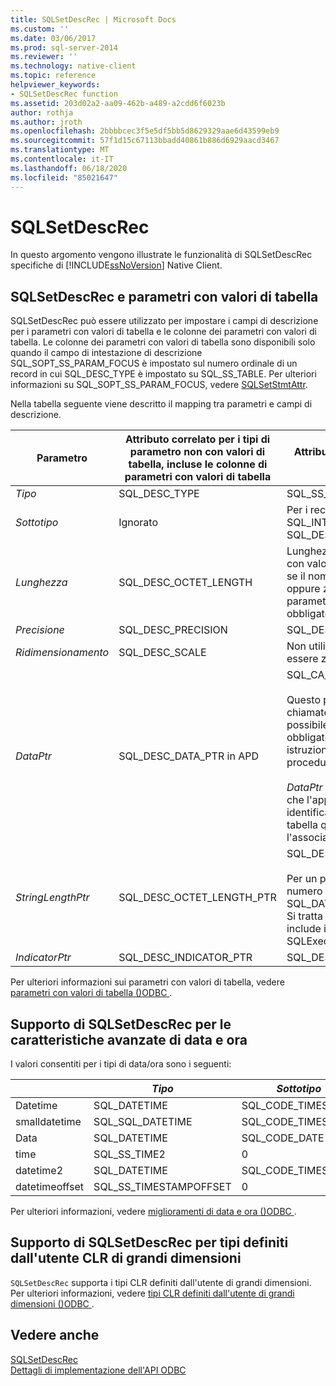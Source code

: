 ```yaml
---
title: SQLSetDescRec | Microsoft Docs
ms.custom: ''
ms.date: 03/06/2017
ms.prod: sql-server-2014
ms.reviewer: ''
ms.technology: native-client
ms.topic: reference
helpviewer_keywords:
- SQLSetDescRec function
ms.assetid: 203d02a2-aa09-462b-a489-a2cdd6f6023b
author: rothja
ms.author: jroth
ms.openlocfilehash: 2bbbbcec3f5e5df5bb5d8629329aae6d43599eb9
ms.sourcegitcommit: 57f1d15c67113bbadd40861b886d6929aacd3467
ms.translationtype: MT
ms.contentlocale: it-IT
ms.lasthandoff: 06/18/2020
ms.locfileid: "85021647"
---
```

# <a name="sqlsetdescrec"></a>SQLSetDescRec
  In questo argomento vengono illustrate le funzionalità di SQLSetDescRec specifiche di [!INCLUDE[ssNoVersion](../../includes/ssnoversion-md.md)] Native Client.  
  
## <a name="sqlsetdescrec-and-table-valued-parameters"></a>SQLSetDescRec e parametri con valori di tabella  
 SQLSetDescRec può essere utilizzato per impostare i campi di descrizione per i parametri con valori di tabella e le colonne dei parametri con valori di tabella. Le colonne dei parametri con valori di tabella sono disponibili solo quando il campo di intestazione di descrizione SQL_SOPT_SS_PARAM_FOCUS è impostato sul numero ordinale di un record in cui SQL_DESC_TYPE è impostato su SQL_SS_TABLE. Per ulteriori informazioni su SQL_SOPT_SS_PARAM_FOCUS, vedere [SQLSetStmtAttr](sqlsetstmtattr.md).  
  
 Nella tabella seguente viene descritto il mapping tra parametri e campi di descrizione.  
  
|Parametro|Attributo correlato per i tipi di parametro non con valori di tabella, incluse le colonne di parametri con valori di tabella|Attributo correlato per i parametri con valori di tabella|  
|---------------|--------------------------------------------------------------------------------------------------------|----------------------------------------------------|  
|*Tipo*|SQL_DESC_TYPE|SQL_SS_TABLE|  
|*Sottotipo*|Ignorato|Per i record di tipo SQL_DATETIME o SQL_INTERVAL, impostare su SQL_DESC_DATETIME_INTERVAL_CODE.|  
|*Lunghezza*|SQL_DESC_OCTET_LENGTH|Lunghezza del nome del tipo di parametro con valori di tabella. Può essere SQL_NTS, se il nome del tipo è con terminazione Null oppure zero se il nome del tipo di parametro con valori di tabella non è obbligatorio.|  
|*Precisione*|SQL_DESC_PRECISION|SQL_DESC_ARRAY_SIZE|  
|*Ridimensionamento*|SQL_DESC_SCALE|Non utilizzato. Questo parametro deve essere zero.|  
|*DataPtr*|SQL_DESC_DATA_PTR in APD|SQL_CA_SS_TYPE_NAME<br /><br /> Questo parametro è facoltativo per le chiamate di stored procedure ed è possibile specificare NULL se non è obbligatorio. È necessario specificarlo per istruzioni SQL che non sono chiamate di procedure.<br /><br /> *DataPtr* funge anche da valore univoco che l'applicazione può utilizzare per identificare questo parametro con valori di tabella quando viene utilizzata l'associazione di righe variabile.|  
|*StringLengthPtr*|SQL_DESC_OCTET_LENGTH_PTR|SQL_DESC_OCTET_LENGTH_PTR<br /><br /> Per un parametro con valori di tabella, è il numero di righe da trasferire o SQL_DATA_AT_EXEC.SQL_DATA_AT_EXEC. Si tratta di un puntatore a un valore che include il numero di righe da trasferire con SQLExecDirect.|  
|*IndicatorPtr*|SQL_DESC_INDICATOR_PTR|SQL_DESC_INDICATOR_PTR|  
  
 Per ulteriori informazioni sui parametri con valori di tabella, vedere [parametri con valori di tabella &#40;&#41;ODBC ](../native-client-odbc-table-valued-parameters/table-valued-parameters-odbc.md).  
  
## <a name="sqlsetdescrec-support-for-enhanced-date-and-time-features"></a>Supporto di SQLSetDescRec per le caratteristiche avanzate di data e ora  
 I valori consentiti per i tipi di data/ora sono i seguenti:  
  
||*Tipo*|*Sottotipo*|*Lunghezza*|*Precisione*|*Ridimensionamento*|  
|-|------------|---------------|--------------|-----------------|-------------|  
|Datetime|SQL_DATETIME|SQL_CODE_TIMESTAMP|4|3|3|  
|smalldatetime|SQL_SQL_DATETIME|SQL_CODE_TIMESTAMP|8|0|0|  
|Data|SQL_DATETIME|SQL_CODE_DATE|6|0|0|  
|time|SQL_SS_TIME2|0|10|0..7|0..7|  
|datetime2|SQL_DATETIME|SQL_CODE_TIMESTAMP|16|0..7|0..7|  
|datetimeoffset|SQL_SS_TIMESTAMPOFFSET|0|20|0..7|0..7|  
  
 Per ulteriori informazioni, vedere [miglioramenti di data e ora &#40;&#41;ODBC ](../native-client-odbc-date-time/date-and-time-improvements-odbc.md).  
  
## <a name="sqlsetdescrec-support-for-large-clr-udts"></a>Supporto di SQLSetDescRec per tipi definiti dall'utente CLR di grandi dimensioni  
 `SQLSetDescRec` supporta i tipi CLR definiti dall'utente di grandi dimensioni. Per ulteriori informazioni, vedere [tipi CLR definiti dall'utente di grandi dimensioni &#40;&#41;ODBC ](../native-client/odbc/large-clr-user-defined-types-odbc.md).  
  
## <a name="see-also"></a>Vedere anche  
 [SQLSetDescRec](https://go.microsoft.com/fwlink/?LinkId=80704)   
 [Dettagli di implementazione dell'API ODBC](odbc-api-implementation-details.md)  
  
  
